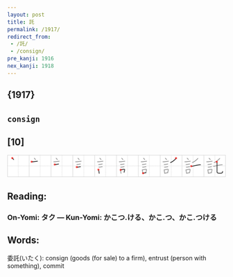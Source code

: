 ```yaml
---
layout: post
title: 託
permalink: /1917/
redirect_from:
 - /託/
 - /consign/
pre_kanji: 1916
nex_kanji: 1918
---
```


## {1917}

## `consign`

## [10]

<div class="stroke"><img src="../images/E8A897.png" /></div>

## Reading:

### On-Yomi: タク &mdash; Kun-Yomi: かこつ.ける、かこ.つ、かこ.つける

## Words:

委託(いたく): consign (goods (for sale) to a firm), entrust (person with something), commit
